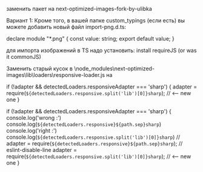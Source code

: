 заменить пакет на 
next-optimized-images-fork-by-ulibka

Вариант 1:
Кроме того, в вашей папке custom_typings (если есть) вы можете добавить новый файл import-png.d.ts:


declare module "*.png" {
const value: string;
export default value;
}


для импорта изображений в TS надо установить:
install requireJS (or was it commonJS)

Заменить старый кусок в 
\node_modules\next-optimized-images\lib\loaders\responsive-loader.js
на

  if (!adapter && detectedLoaders.responsiveAdapter === 'sharp') {
    adapter = require(`${detectedLoaders.responsive.split('lib')[0]}sharp`); // <-- new one
  }

  if (!adapter && detectedLoaders.responsiveAdapter === 'sharp') {
    console.log('wrong :')
    console.log(`${detectedLoaders.responsive}${path.sep}sharp`)
    console.log('right :')
    console.log(`${detectedLoaders.responsive.split('lib')[0]}sharp`)
    // adapter = require(`${detectedLoaders.responsive}${path.sep}sharp`); // eslint-disable-line
    adapter = require(`${detectedLoaders.responsive.split('lib')[0]}sharp`); // <-- new one
  }
